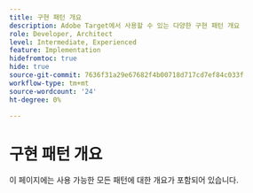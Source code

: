 ```yaml
---
title: 구현 패턴 개요
description: Adobe Target에서 사용할 수 있는 다양한 구현 패턴 개요
role: Developer, Architect
level: Intermediate, Experienced
feature: Implementation
hidefromtoc: true
hide: true
source-git-commit: 7636f31a29e67682f4b00718d717cd7ef84c033f
workflow-type: tm+mt
source-wordcount: '24'
ht-degree: 0%

---
```



# 구현 패턴 개요

이 페이지에는 사용 가능한 모든 패턴에 대한 개요가 포함되어 있습니다.
